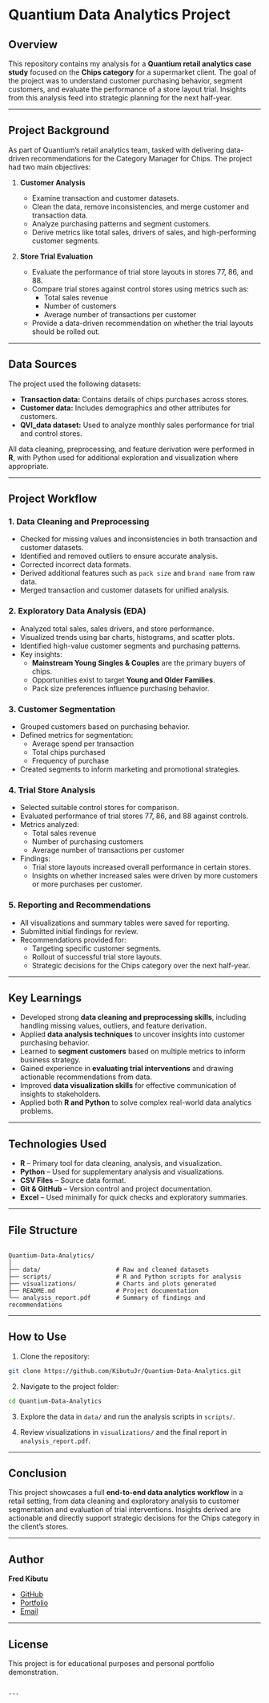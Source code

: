 # Quantium Data Analytics Project

## Overview
This repository contains my analysis for a **Quantium retail analytics case study** focused on the **Chips category** for a supermarket client. The goal of the project was to understand customer purchasing behavior, segment customers, and evaluate the performance of a store layout trial. Insights from this analysis feed into strategic planning for the next half-year.

---

## Project Background
As part of Quantium’s retail analytics team, tasked with delivering data-driven recommendations for the Category Manager for Chips. The project had two main objectives:

1. **Customer Analysis**
   - Examine transaction and customer datasets.
   - Clean the data, remove inconsistencies, and merge customer and transaction data.
   - Analyze purchasing patterns and segment customers.
   - Derive metrics like total sales, drivers of sales, and high-performing customer segments.

2. **Store Trial Evaluation**
   - Evaluate the performance of trial store layouts in stores 77, 86, and 88.
   - Compare trial stores against control stores using metrics such as:
     - Total sales revenue
     - Number of customers
     - Average number of transactions per customer
   - Provide a data-driven recommendation on whether the trial layouts should be rolled out.

---

## Data Sources
The project used the following datasets:

- **Transaction data:** Contains details of chips purchases across stores.
- **Customer data:** Includes demographics and other attributes for customers.
- **QVI_data dataset:** Used to analyze monthly sales performance for trial and control stores.

All data cleaning, preprocessing, and feature derivation were performed in **R**, with Python used for additional exploration and visualization where appropriate.

---

## Project Workflow

### 1. Data Cleaning and Preprocessing
- Checked for missing values and inconsistencies in both transaction and customer datasets.
- Identified and removed outliers to ensure accurate analysis.
- Corrected incorrect data formats.
- Derived additional features such as `pack size` and `brand name` from raw data.
- Merged transaction and customer datasets for unified analysis.

### 2. Exploratory Data Analysis (EDA)
- Analyzed total sales, sales drivers, and store performance.
- Visualized trends using bar charts, histograms, and scatter plots.
- Identified high-value customer segments and purchasing patterns.
- Key insights:
  - **Mainstream Young Singles & Couples** are the primary buyers of chips.
  - Opportunities exist to target **Young and Older Families**.
  - Pack size preferences influence purchasing behavior.

### 3. Customer Segmentation
- Grouped customers based on purchasing behavior.
- Defined metrics for segmentation:
  - Average spend per transaction
  - Total chips purchased
  - Frequency of purchase
- Created segments to inform marketing and promotional strategies.

### 4. Trial Store Analysis
- Selected suitable control stores for comparison.
- Evaluated performance of trial stores 77, 86, and 88 against controls.
- Metrics analyzed:
  - Total sales revenue
  - Number of purchasing customers
  - Average number of transactions per customer
- Findings:
  - Trial store layouts increased overall performance in certain stores.
  - Insights on whether increased sales were driven by more customers or more purchases per customer.

### 5. Reporting and Recommendations
- All visualizations and summary tables were saved for reporting.
- Submitted initial findings for review.
- Recommendations provided for:
  - Targeting specific customer segments.
  - Rollout of successful trial store layouts.
  - Strategic decisions for the Chips category over the next half-year.

---

## Key Learnings
- Developed strong **data cleaning and preprocessing skills**, including handling missing values, outliers, and feature derivation.
- Applied **data analysis techniques** to uncover insights into customer purchasing behavior.
- Learned to **segment customers** based on multiple metrics to inform business strategy.
- Gained experience in **evaluating trial interventions** and drawing actionable recommendations from data.
- Improved **data visualization skills** for effective communication of insights to stakeholders.
- Applied both **R and Python** to solve complex real-world data analytics problems.

---

## Technologies Used
- **R** – Primary tool for data cleaning, analysis, and visualization.
- **Python** – Used for supplementary analysis and visualizations.
- **CSV Files** – Source data format.
- **Git & GitHub** – Version control and project documentation.
- **Excel** – Used minimally for quick checks and exploratory summaries.

---

## File Structure
```

Quantium-Data-Analytics/
│
├── data/                     # Raw and cleaned datasets
├── scripts/                  # R and Python scripts for analysis
├── visualizations/           # Charts and plots generated
├── README.md                 # Project documentation
└── analysis_report.pdf       # Summary of findings and recommendations

````

---

## How to Use
1. Clone the repository:
```bash
git clone https://github.com/KibutuJr/Quantium-Data-Analytics.git
````

2. Navigate to the project folder:

```bash
cd Quantium-Data-Analytics
```

3. Explore the data in `data/` and run the analysis scripts in `scripts/`.

4. Review visualizations in `visualizations/` and the final report in `analysis_report.pdf`.

---

## Conclusion

This project showcases a full **end-to-end data analytics workflow** in a retail setting, from data cleaning and exploratory analysis to customer segmentation and evaluation of trial interventions. Insights derived are actionable and directly support strategic decisions for the Chips category in the client’s stores.

---

## Author

**Fred Kibutu**

* [GitHub](https://github.com/KibutuJr)
* [Portfolio](https://kibutujr.vercel.app)
* [Email](kibutujr@gmail.com)

---

## License

This project is for educational purposes and personal portfolio demonstration.

```

---
